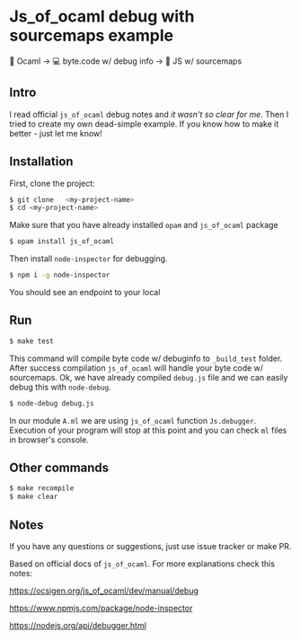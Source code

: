 # Js_of_ocaml debug with sourcemaps example

🐫 Ocaml -> 💻 byte.code w/ debug info -> 🍩 JS w/ sourcemaps

## Intro

I read official `js_of_ocaml` debug notes and *it wasn't so clear for me*. Then I tried to create my own dead-simple example. If you know how to make it better - just let me know!

## Installation

First, clone the project:

```bash
$ git clone   <my-project-name>
$ cd <my-project-name>
```

Make sure that you have already installed `opam` and `js_of_ocaml` package

```bash
$ opam install js_of_ocaml
```

Then install `node-inspector` for debugging.

```bash
$ npm i -g node-inspector
```

You should see an endpoint to your local 

## Run 

```bash
$ make test
```

This command will compile byte code w/ debuginfo to `_build_test` folder. After success compilation `js_of_ocaml` will handle your byte code w/ sourcemaps. Ok, we have already compiled `debug.js` file and we can easily debug this with `node-debug`.

```bash
$ node-debug debug.js
```

In our module `A.ml` we are using `js_of_ocaml` function `Js.debugger`. Execution of your program will stop at this point and you can check `ml` files in browser's console.

## Other commands

```bash
$ make recompile
$ make clear
```

## Notes

If you have any questions or suggestions, just use issue tracker or make PR.

Based on official docs of `js_of_ocaml`. For more explanations check this notes:

https://ocsigen.org/js_of_ocaml/dev/manual/debug

https://www.npmjs.com/package/node-inspector

https://nodejs.org/api/debugger.html